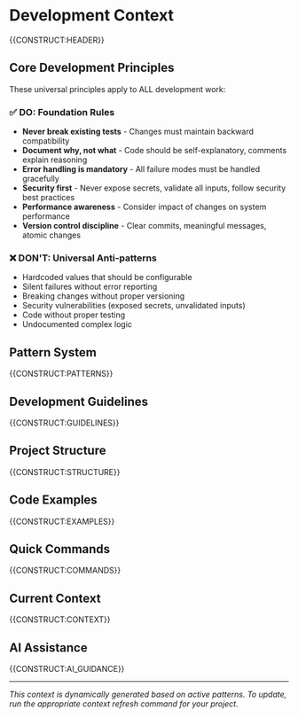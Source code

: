# Development Context

{{CONSTRUCT:HEADER}}

## Core Development Principles

These universal principles apply to ALL development work:

### ✅ DO: Foundation Rules
- **Never break existing tests** - Changes must maintain backward compatibility
- **Document why, not what** - Code should be self-explanatory, comments explain reasoning
- **Error handling is mandatory** - All failure modes must be handled gracefully
- **Security first** - Never expose secrets, validate all inputs, follow security best practices
- **Performance awareness** - Consider impact of changes on system performance
- **Version control discipline** - Clear commits, meaningful messages, atomic changes

### ❌ DON'T: Universal Anti-patterns
- Hardcoded values that should be configurable
- Silent failures without error reporting
- Breaking changes without proper versioning
- Security vulnerabilities (exposed secrets, unvalidated inputs)
- Code without proper testing
- Undocumented complex logic

## Pattern System

{{CONSTRUCT:PATTERNS}}

## Development Guidelines

{{CONSTRUCT:GUIDELINES}}

## Project Structure

{{CONSTRUCT:STRUCTURE}}

## Code Examples

{{CONSTRUCT:EXAMPLES}}

## Quick Commands

{{CONSTRUCT:COMMANDS}}

## Current Context

{{CONSTRUCT:CONTEXT}}

## AI Assistance

{{CONSTRUCT:AI_GUIDANCE}}

---

*This context is dynamically generated based on active patterns. To update, run the appropriate context refresh command for your project.*